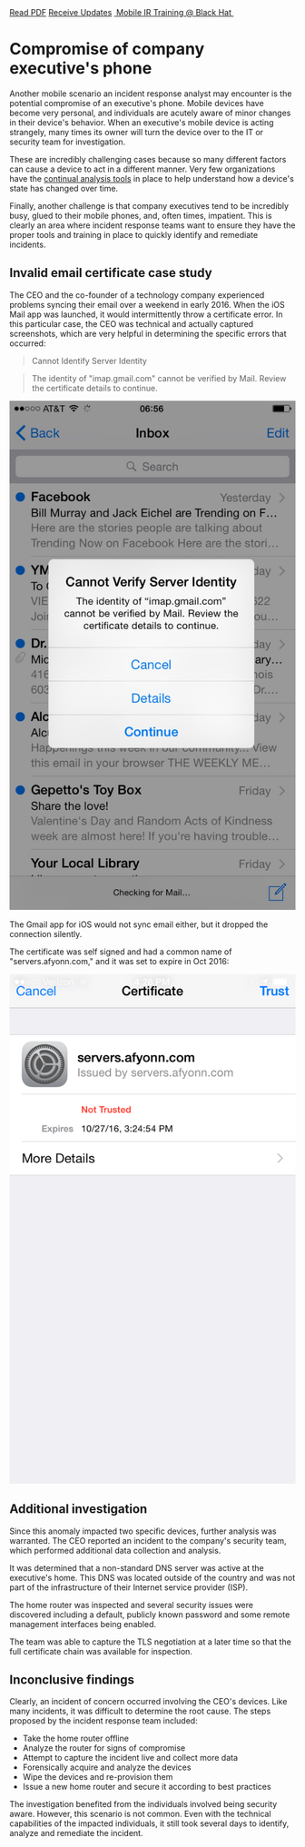 <div class="cta-banner">
  <a class="cta-banner-pdf" href="https://info.nowsecure.com/IRforAndroidandiOS_PDFRequest.html">Read PDF<i class="fa fa-file-pdf-o"></i></a>
    <a class="cta-banner-update" href="https://info.nowsecure.com/IRforAndroidandiOS_Updates.html">Receive Updates<i class="fa fa-bell-o"></i></a>
  <a class="cta-banner-update" href="https://www.blackhat.com/us-16/training/mobile-incident-response-ir-for-android-and-ios.html">&nbsp;Mobile IR Training @ Black Hat&nbsp;<i class="fa fa-external-link"></i></a>
</div>

# Compromise of company executive's phone
Another mobile scenario an incident response analyst may encounter is the potential compromise of an executive's phone. Mobile devices have become very personal, and individuals are acutely aware of minor changes in their device's behavior. When an executive's mobile device is acting strangely, many times its owner will turn the device over to the IT or security team for investigation.

These are incredibly challenging cases because so many different factors can cause a device to act in a different manner. Very few organizations have the [continual analysis tools](../tools/mobile-ir-tool-categories.md) in place to help understand how a device's state has changed over time.

Finally, another challenge is that company executives tend to be incredibly busy, glued to their mobile phones, and, often times, impatient. This is clearly an area where incident response teams want to ensure they have the proper tools and training in place to quickly identify and remediate incidents.

## Invalid email certificate case study
The CEO and the co-founder of a technology company experienced problems syncing their email over a weekend in early 2016. When the iOS Mail app was launched, it would intermittently throw a certificate error. In this particular case, the CEO was technical and actually captured screenshots, which are very helpful in determining the specific errors that occurred:

>Cannot Identify Server Identity

>The identity of "imap.gmail.com" cannot be verified by Mail. Review the certificate details to continue.

![Certificate Error on iOS Mail](../assets/iOS-Mail-Certificate-Error.jpg)

The Gmail app for iOS would not sync email either, but it dropped the connection silently.

The certificate was self signed and had a common name of "servers.afyonn.com," and it was set to expire in Oct 2016:

![Self Signed Certificate presented to iOS Mail](../assets/servers-afyonn-com-certificate-error.png)

## Additional investigation
Since this anomaly impacted two specific devices, further analysis was warranted. The CEO reported an incident to the company's security team, which performed additional data collection and analysis.

It was determined that a non-standard DNS server was active at the executive's home. This DNS was located outside of the country and was not part of the infrastructure of their Internet service provider (ISP).

The home router was inspected and several security issues were discovered including a default, publicly known password and some remote management interfaces being enabled.

The team was able to capture the TLS negotiation at a later time so that the full certificate chain was available for inspection.

## Inconclusive findings
Clearly, an incident of concern occurred involving the CEO's devices. Like many incidents, it was difficult to determine the root cause. The steps proposed by the incident response team included:

* Take the home router offline
* Analyze the router for signs of compromise
* Attempt to capture the incident live and collect more data
* Forensically acquire and analyze the devices
* Wipe the devices and re-provision them
* Issue a new home router and secure it according to best practices

The investigation benefited from the individuals involved being security aware. However, this scenario is not common. Even with the technical capabilities of the impacted individuals, it still took several days to identify, analyze and remediate the incident.
